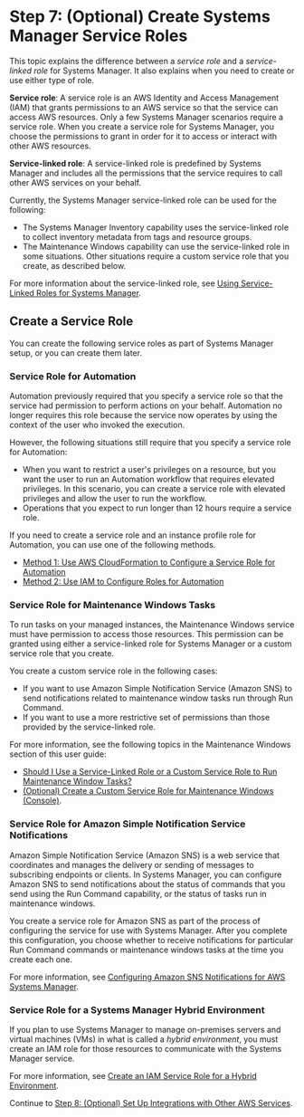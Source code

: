 # Step 7: \(Optional\) Create Systems Manager Service Roles<a name="setup-service-role"></a>

This topic explains the difference between a *service role* and a *service\-linked role* for Systems Manager\. It also explains when you need to create or use either type of role\.

**Service role**: A service role is an AWS Identity and Access Management \(IAM\) that grants permissions to an AWS service so that the service can access AWS resources\. Only a few Systems Manager scenarios require a service role\. When you create a service role for Systems Manager, you choose the permissions to grant in order for it to access or interact with other AWS resources\.

**Service\-linked role**: A service\-linked role is predefined by Systems Manager and includes all the permissions that the service requires to call other AWS services on your behalf\.

Currently, the Systems Manager service\-linked role can be used for the following:
+ The Systems Manager Inventory capability uses the service\-linked role to collect inventory metadata from tags and resource groups\.
+ The Maintenance Windows capability can use the service\-linked role in some situations\. Other situations require a custom service role that you create, as described below\.

For more information about the service\-linked role, see [Using Service\-Linked Roles for Systems Manager](using-service-linked-roles.md)\.

## Create a Service Role<a name="setup-service-role-create"></a>

You can create the following service roles as part of Systems Manager setup, or you can create them later\.

### Service Role for Automation<a name="setup-service-role-create-automation"></a>

Automation previously required that you specify a service role so that the service had permission to perform actions on your behalf\. Automation no longer requires this role because the service now operates by using the context of the user who invoked the execution\. 

However, the following situations still require that you specify a service role for Automation:
+ When you want to restrict a user's privileges on a resource, but you want the user to run an Automation workflow that requires elevated privileges\. In this scenario, you can create a service role with elevated privileges and allow the user to run the workflow\.
+ Operations that you expect to run longer than 12 hours require a service role\.

If you need to create a service role and an instance profile role for Automation, you can use one of the following methods\.
+ [Method 1: Use AWS CloudFormation to Configure a Service Role for Automation](automation-cf.md)
+ [Method 2: Use IAM to Configure Roles for Automation](automation-permissions.md)

### Service Role for Maintenance Windows Tasks<a name="setup-service-role-create-mw-tasks"></a>

To run tasks on your managed instances, the Maintenance Windows service must have permission to access those resources\. This permission can be granted using either a service\-linked role for Systems Manager or a custom service role that you create\.

You create a custom service role in the following cases: 
+ If you want to use Amazon Simple Notification Service \(Amazon SNS\) to send notifications related to maintenance window tasks run through Run Command\.
+ If you want to use a more restrictive set of permissions than those provided by the service\-linked role\.

For more information, see the following topics in the Maintenance Windows section of this user guide:
+  [Should I Use a Service\-Linked Role or a Custom Service Role to Run Maintenance Window Tasks?](sysman-maintenance-permissions.md#maintenance-window-tasks-service-role) 
+  [\(Optional\) Create a Custom Service Role for Maintenance Windows \(Console\)](sysman-maintenance-perm-console.md#sysman-maintenance-role)\.

### Service Role for Amazon Simple Notification Service Notifications<a name="setup-service-role-create-sns"></a>

Amazon Simple Notification Service \(Amazon SNS\) is a web service that coordinates and manages the delivery or sending of messages to subscribing endpoints or clients\. In Systems Manager, you can configure Amazon SNS to send notifications about the status of commands that you send using the Run Command capability, or the status of tasks run in maintenance windows\.

You create a service role for Amazon SNS as part of the process of configuring the service for use with Systems Manager\. After you complete this configuration, you choose whether to receive notifications for particular Run Command commands or maintenance windows tasks at the time you create each one\. 

For more information, see [Configuring Amazon SNS Notifications for AWS Systems Manager](monitoring-sns-notifications.md)\. 

### Service Role for a Systems Manager Hybrid Environment<a name="setup-service-role-hybrid-environment"></a>

If you plan to use Systems Manager to manage on\-premises servers and virtual machines \(VMs\) in what is called a *hybrid environment*, you must create an IAM role for those resources to communicate with the Systems Manager service\.

For more information, see [Create an IAM Service Role for a Hybrid Environment](sysman-service-role.md)\. 

Continue to [Step 8: \(Optional\) Set Up Integrations with Other AWS Services](setup-integrations.md)\.